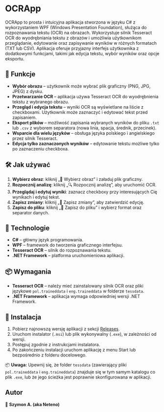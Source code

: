 # OCRApp

OCRApp to prosta i intuicyjna aplikacja stworzona w języku C# z wykorzystaniem WPF (Windows Presentation Foundation), służąca do rozpoznawania tekstu (OCR) na obrazach. Wykorzystuje silnik Tesseract OCR do wyodrębniania tekstu z obrazów i umożliwia użytkownikom przeglądanie, edytowanie oraz zapisywanie wyników w różnych formatach (TXT lub CSV). Aplikacja oferuje przyjazny interfejs użytkownika z dodatkowymi funkcjami, takimi jak edycja tekstu, wybór wyników oraz opcje eksportu.

## 🎯 Funkcje

- **Wybór obrazu** – użytkownik może wybrać plik graficzny (PNG, JPG, JPEG) z dysku.
- **Przetwarzanie OCR** – aplikacja używa Tesseract OCR do wyodrębnienia tekstu z wybranego obrazu.
- **Przegląd i edycja tekstu** – wyniki OCR są wyświetlane na liście z checkboxami. Użytkownik może zaznaczyć i edytować tekst przed zapisaniem.
- **Eksport plików** – możliwość zapisania wybranych wyników do pliku `.txt` lub `.csv` z wyborem separatora (nowa linia, spacja, średnik, przecinek).
- **Wsparcie dla wielu języków** – obsługa języka polskiego i angielskiego przez silnik Tesseract.
- **Edycja tylko zaznaczonych wyników** – edytowanie tekstu możliwe tylko po zaznaczeniu checkboxa.

## 🛠️ Jak używać

1. **Wybierz obraz**: kliknij „📂 Wybierz obraz” i załaduj plik graficzny.
2. **Rozpocznij analizę**: kliknij „🔍 Rozpocznij analizę”, aby uruchomić OCR.
3. **Przeglądaj i edytuj wyniki**: zaznacz checkboxy przy interesujących Cię wynikach i edytuj tekst.
4. **Zapisz zmiany**: kliknij „💾 Zapisz zmiany”, aby zatwierdzić edycję.
5. **Zapisz do pliku**: kliknij „💾 Zapisz do pliku” i wybierz format oraz separator danych.

## 🧰 Technologie

- **C#** – główny język programowania.
- **WPF** – framework do tworzenia graficznego interfejsu.
- **Tesseract OCR** – silnik do rozpoznawania tekstu.
- **.NET Framework** – platforma uruchomieniowa aplikacji.

## 📦 Wymagania

- **Tesseract OCR** – należy mieć zainstalowany silnik OCR oraz pliki językowe `pol.traineddata` i `eng.traineddata` w folderze `tessdata`.
- **.NET Framework** – aplikacja wymaga odpowiedniej wersji .NET Framework.

## 🚀 Instalacja

1. Pobierz najnowszą wersję aplikacji z sekcji [Releases](https://github.com/Neteno/OCR_App/releases).
2. Uruchom instalator (`.msi`) lub plik wykonywalny (`.exe`), w zależności od wersji.
3. Postępuj zgodnie z instrukcjami instalatora.
4. Po zakończeniu instalacji uruchom aplikację z menu Start lub bezpośrednio z folderu docelowego.

📦 **Uwaga:** Upewnij się, że folder `tessdata` (zawierający pliki `pol.traineddata` i `eng.traineddata`) znajduje się w tym samym katalogu co plik `.exe`, lub że jego ścieżka jest poprawnie skonfigurowana w aplikacji.

## Autor  
📌 **Szymon A. (aka Neteno)**  
